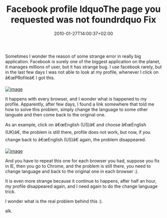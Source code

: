 ﻿---
title: "Facebook profile ldquoThe page you requested was not foundrdquo Fix"
description: ""
date: 2010-01-27T14:00:37+02:00
draft: false
tags: [General]
categories: [General]
---
Sometimes I wonder the reason of some strange error in really big application. Facebook is surely one of the biggest application on the planet, it manages millions of user, but it has strange bug. I use facebook rarely, but in the last few days I was not able to look at my profile, whenever I click on â€œPRofileâ€ I got this.

[![image](http://www.codewrecks.com/blog/wp-content/uploads/2010/01/image_thumb41.png "image")](http://www.codewrecks.com/blog/wp-content/uploads/2010/01/image41.png)

It happens with every browser, and I wonder what is happened to my profile. Apparently, after few days, I found a link somewhere that told me how to solve this problem, simply change the language to some other languate and then come back to the original one.

As an example, click on â€œEnglish (US)â€ and choose â€œEnglish (UK)â€, the problem is still there, profile does not work, but now, if you change back to â€œEnglish (US)â€ again, the problem disappeared.

[![image](http://www.codewrecks.com/blog/wp-content/uploads/2010/01/image_thumb42.png "image")](http://www.codewrecks.com/blog/wp-content/uploads/2010/01/image42.png)

And you have to repeat this one for each browser you had, suppose you fix in IE, then you go to Chrome, and the problem is still there, you need to change language and back to the original one in each browser :).

It is even more strange because it continue to happens, after half an hour, my profile disappeared again, and I need again to do the change language trick.

I wonder what is the real problem behind this :).

alk.
